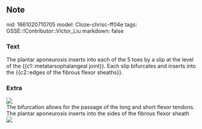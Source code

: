 ## Note
nid: 1661020710705
model: Cloze-chrisc-ff04e
tags: GSSE::!Contributor::Victor_Liu
markdown: false

### Text
The plantar aponeurosis inserts into each of the 5 toes by a slip at the level of the {{c1::metatarsophalangeal joint}}. Each slip bifurcates and inserts into the {{c2::edges of the fibrous flexor sheaths}}.

### Extra
<img src="paste-3ef636511153cecf7dbc0e0f44c6956b2c5ae8ad.jpg">
<div>
  The bifurcation allows for the passage of the long and short
  flexor tendons. The plantar aponeurosis inserts into the sides of
  the fibrous flexor sheath
</div>
<div><img src=
"paste-1e36d03d2bc5d043511e60f57e59f36e05af8822.jpg"></div>
